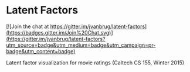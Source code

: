 # Latent Factors

[![Join the chat at https://gitter.im/jvanbrug/latent-factors](https://badges.gitter.im/Join%20Chat.svg)](https://gitter.im/jvanbrug/latent-factors?utm_source=badge&utm_medium=badge&utm_campaign=pr-badge&utm_content=badge)

Latent factor visualization for movie ratings (Caltech CS 155, Winter 2015)
